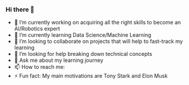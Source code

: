 ### Hi there 👋

- 🔭 I’m currently working on acquiring all the right skills to become an AI/Robotics expert
- 🌱 I’m currently learning Data Science/Machine Learning
- 👯 I’m looking to collaborate on projects that will help to fast-track my learning
- 🤔 I’m looking for help breaking down technical concepts
- 💬 Ask me about my learning journey
- 📫 How to reach me: 
- ⚡ Fun fact: My main motivations are Tony Stark and Elon Musk
